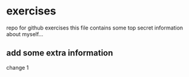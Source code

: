 # exercises
repo for github exercises
this file contains some top secret information about myself...

## add some extra information

change 1

